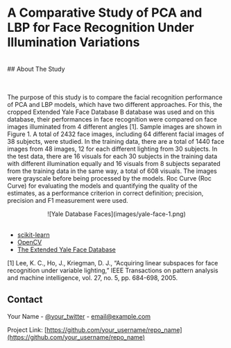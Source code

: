 # A Comparative Study of PCA and LBP for Face Recognition Under Illumination Variations
<br>
<!-- ABOUT THE PROJECT -->
## About The Study

<br><br>
The purpose of this study is to compare the facial recognition performance of PCA and LBP models, which have two different approaches. For this, the cropped Extended Yale Face Database B database was used and on this database, their performances in face recognition were compared on face images illuminated from 4 different angles [1]. Sample images are shown in Figure 1. A total of 2432 face images, including 64 different facial images of 38 subjects, were studied. In the training data, there are a total of 1440 face images from 48 images, 12 for each different lighting from 30 subjects. In the test data, there are 16 visuals for each 30 subjects in the training data with different illumination equally and 16 visuals from 8 subjects separated from the training data in the same way, a total of 608 visuals. The images were grayscale before being processed by the models. Roc Curve (Roc Curve) for evaluating the models and quantifying the quality of the estimates, as a performance criterion in correct definition; precision, precision and F1 measurement were used.

<center>
![Yale Database Faces](images/yale-face-1.png)
</center>
<br>

* [scikit-learn](https://scikit-learn.org/)
* [OpenCV](https://opencv.org/)
* [The Extended Yale Face Database](http://cvc.cs.yale.edu/cvc/projects/yalefacesB/yalefacesB.html)


[1] Lee, K. C., Ho, J., Kriegman, D. J., “Acquiring linear subspaces for face recognition under variable lighting,” IEEE Transactions on pattern analysis and machine intelligence, vol. 27, no. 5, pp. 684-698, 2005.


<!-- CONTACT -->
## Contact

Your Name - [@your_twitter](https://twitter.com/your_username) - email@example.com

Project Link: [https://github.com/your_username/repo_name](https://github.com/your_username/repo_name)



